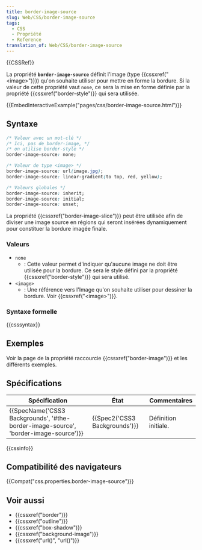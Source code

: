 ```yaml
---
title: border-image-source
slug: Web/CSS/border-image-source
tags:
  - CSS
  - Propriété
  - Reference
translation_of: Web/CSS/border-image-source
---
```

{{CSSRef}}

La propriété **`border-image-source`** définit l'image (type {{cssxref("&lt;image&gt;")}}) qu'on souhaite utiliser pour mettre en forme la bordure. Si la valeur de cette propriété vaut `none`, ce sera la mise en forme définie par la propriété {{cssxref("border-style")}} qui sera utilisée.

{{EmbedInteractiveExample("pages/css/border-image-source.html")}}

## Syntaxe

```css
/* Valeur avec un mot-clé */
/* Ici, pas de border-image, */
/* on utilise border-style */
border-image-source: none;

/* Valeur de type <image> */
border-image-source: url(image.jpg);
border-image-source: linear-gradient(to top, red, yellow);

/* Valeurs globales */
border-image-source: inherit;
border-image-source: initial;
border-image-source: unset;
```

La propriété {{cssxref("border-image-slice")}} peut être utilisée afin de diviser une image source en régions qui seront insérées dynamiquement pour constituer la bordure imagée finale.

### Valeurs

- `none`
  - : Cette valeur permet d'indiquer qu'aucune image ne doit être utilisée pour la bordure. Ce sera le style défini par la propriété {{cssxref("border-style")}} qui sera utilisé.
- `<image>`
  - : Une référence vers l'Image qu'on souhaite utiliser pour dessiner la bordure. Voir {{cssxref("&lt;image&gt;")}}.

### Syntaxe formelle

{{csssyntax}}

## Exemples

Voir la page de la propriété raccourcie {{cssxref("border-image")}} et les différents exemples.

## Spécifications

| Spécification                                                                                                    | État                                     | Commentaires         |
| ---------------------------------------------------------------------------------------------------------------- | ---------------------------------------- | -------------------- |
| {{SpecName('CSS3 Backgrounds', '#the-border-image-source', 'border-image-source')}} | {{Spec2('CSS3 Backgrounds')}} | Définition initiale. |

{{cssinfo}}

## Compatibilité des navigateurs

{{Compat("css.properties.border-image-source")}}

## Voir aussi

- {{cssxref("border")}}
- {{cssxref("outline")}}
- {{cssxref("box-shadow")}}
- {{cssxref("background-image")}}
- {{cssxref("url()", "url()")}}
